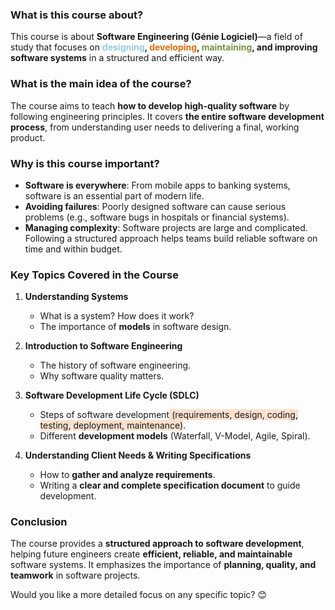 ### **What is this course about?**

This course is about **Software Engineering (Génie Logiciel)**—a field of study that focuses on **<font color="#92cddc">designing</font>, <font color="#e36c09">developing</font>, <font color="#76923c">maintaining</font>, and improving software systems** in a structured and efficient way.

### **What is the main idea of the course?**

The course aims to teach **how to develop high-quality software** by following engineering principles. It covers **the entire software development process**, from understanding user needs to delivering a final, working product.

### **Why is this course important?**

- **Software is everywhere**: From mobile apps to banking systems, software is an essential part of modern life.
- **Avoiding failures**: Poorly designed software can cause serious problems (e.g., software bugs in hospitals or financial systems).
- **Managing complexity**: Software projects are large and complicated. Following a structured approach helps teams build reliable software on time and within budget.

### **Key Topics Covered in the Course**

1. **Understanding Systems**
    
    - What is a system? How does it work?
    - The importance of **models** in software design.
2. **Introduction to Software Engineering**
    
    - The history of software engineering.
    - Why software quality matters.
3. **Software Development Life Cycle (SDLC)**
    
    - Steps of software development<span style="background:rgba(240, 107, 5, 0.2)"> (requirements, design, coding, testing, deployment, maintenance)</span>.
    - Different **development models** (Waterfall, V-Model, Agile, Spiral).
4. **Understanding Client Needs & Writing Specifications**
    
    - How to **gather and analyze requirements**.
    - Writing a **clear and complete specification document** to guide development.

### **Conclusion**

The course provides a **structured approach to software development**, helping future engineers create **efficient, reliable, and maintainable** software systems. It emphasizes the importance of **planning, quality, and teamwork** in software projects.

Would you like a more detailed focus on any specific topic? 😊
